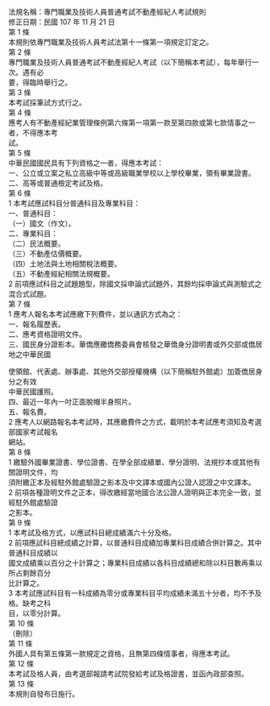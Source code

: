 法規名稱：專門職業及技術人員普通考試不動產經紀人考試規則  
修正日期：民國 107 年 11 月 21 日  
第 1 條  
本規則依專門職業及技術人員考試法第十一條第一項規定訂定之。  
第 2 條  
專門職業及技術人員普通考試不動產經紀人考試（以下簡稱本考試），每年舉行一次。遇有必  
要，得臨時舉行之。  
第 3 條  
本考試採筆試方式行之。  
第 4 條  
應考人有不動產經紀業管理條例第六條第一項第一款至第四款或第七款情事之一者，不得應本考  
試。  
第 5 條  
中華民國國民具有下列資格之一者，得應本考試：  
一、公立或立案之私立高級中等或高級職業學校以上學校畢業，領有畢業證書。  
二、高等或普通檢定考試及格。  
第 6 條  
1 本考試應試科目分普通科目及專業科目：  
一、普通科目：  
（一）國文（作文）。  
二、專業科目：  
（二）民法概要。  
（三）不動產估價概要。  
（四）土地法與土地相關稅法概要。  
（五）不動產經紀相關法規概要。  
2 前項應試科目之試題題型，除國文採申論式試題外，其餘均採申論式與測驗式之混合式試題。  
第 7 條  
1 應考人報名本考試應繳下列費件，並以通訊方式為之：  
一、報名履歷表。  
二、應考資格證明文件。  
三、國民身分證影本。華僑應繳僑務委員會核發之華僑身分證明書或外交部或僑居地之中華民國  


使領館、代表處、辦事處、其他外交部授權機構（以下簡稱駐外館處）加簽僑居身分之有效  
中華民國護照。  
四、最近一年內一吋正面脫帽半身照片。  
五、報名費。  
2 應考人以網路報名本考試時，其應繳費件之方式，載明於本考試應考須知及考選部國家考試報名  
網站。  
第 8 條  
1 繳驗外國畢業證書、學位證書、在學全部成績單、學分證明、法規抄本或其他有關證明文件，均  
須附繳正本及經駐外館處驗證之影本及中文譯本或國內公證人認證之中文譯本。  
2 前項各種證明文件之正本，得改繳經當地國合法公證人證明與正本完全一致，並經駐外館處驗證  
之影本。  
第 9 條  
1 本考試及格方式，以應試科目總成績滿六十分及格。  
2 前項應試科目總成績之計算，以普通科目成績加專業科目成績合併計算之。其中普通科目成績以  
國文成績乘以百分之十計算之；專業科目成績以各科目成績總和除以科目數再乘以所占剩餘百分  
比計算之。  
3 本考試應試科目有一科成績為零分或專業科目平均成績未滿五十分者，均不予及格。缺考之科  
目，以零分計算。  
第 10 條  
（刪除）  
第 11 條  
外國人具有第五條第一款規定之資格，且無第四條情事者，得應本考試。  
第 12 條  
本考試及格人員，由考選部報請考試院發給考試及格證書，並函內政部查照。  
第 13 條  
本規則自發布日施行。  



